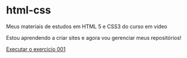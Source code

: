 # html-css
 Meus materiais de estudos em HTML 5 e CSS3 do curso em video

 Estou aprendendo a criar sites e agora vou gerenciar meus repositórios!

<a href="https://icaromenezes.github.io/html-css/exercicios/ex001/index" target=_blank>Executar o exercicio 001</a>